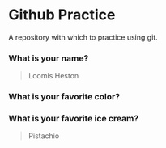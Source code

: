 # Github Practice

A repository with which to practice using git.

### What is your name?

> Loomis Heston


### What is your favorite color?

> 

### What is your favorite ice cream?

> Pistachio 
